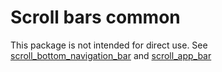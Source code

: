 Scroll bars common
==================

This package is not intended for direct use. See [scroll_bottom_navigation_bar](https://pub.dev/packages/scroll_bottom_navigation_bar) and [scroll_app_bar](https://pub.dev/packages/scroll_app_bar)